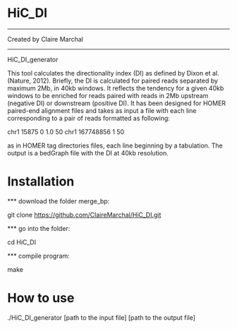 # HiC_DI


**************************************************************
Created by Claire Marchal
**************************************************************

HiC_DI_generator

This tool calculates the directionality index (DI) as defined by Dixon et al.
(Nature, 2012). Briefly, the DI is calculated for paired reads separated by
maximum 2Mb, in 40kb windows.
It reflects the tendency for a given 40kb windows to be enriched for reads
paired with reads in 2Mb upstream (negative DI) or downstream (positive DI).
It has been designed for HOMER paired-end alignment files and takes as input
a file with each line corresponding to a pair of reads formatted as following:

  chr1 15875	 0    1.0	    50 chr1   167748856		 1  50

as in HOMER tag directories files, each line beginning by a tabulation.
The output is a bedGraph file with the DI at 40kb resolution.


# Installation

*** download the folder merge_bp:

git clone https://github.com/ClaireMarchal/HiC_DI.git

*** go into the folder:

cd HiC_DI

*** compile program:

make

# How to use

./HiC_DI_generator [path to the input file] [path to the output file]

